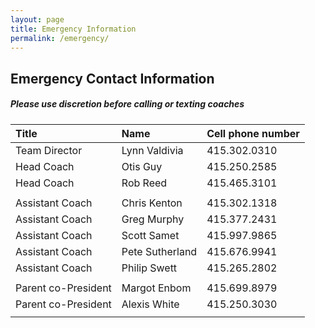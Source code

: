 ```yaml
---
layout: page
title: Emergency Information
permalink: /emergency/
---
```

## Emergency Contact Information

##### Please use discretion before calling or texting coaches 

|Title|Name|Cell phone number|
|:----|:----|:----|
|Team Director |Lynn Valdivia| 	 	415.302.0310|
|Head Coach |Otis Guy| 		 	415.250.2585|
|Head Coach |Rob Reed| 		415.465.3101|
| | | |
|Assistant Coach |Chris Kenton| 	 	415.302.1318|
|Assistant Coach |Greg Murphy| 	415.377.2431|
|Assistant Coach |Scott Samet| 	 	415.997.9865|
|Assistant Coach |Pete Sutherland|	415.676.9941|
|Assistant Coach |Philip Swett| 	 	415.265.2802|
| | | |
|Parent co-President|Margot Enbom| 	415.699.8979|
|Parent co-President|Alexis White| 	415.250.3030|
||||
